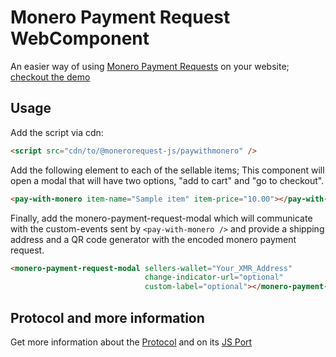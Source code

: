 # Monero Payment Request WebComponent
An easier way of using [Monero Payment Requests](https://github.com/lukeprofits/Monero_Payment_Request_Standard) on your website; [checkout the demo](https://pay-with-monero-payment-request.netlify.app/)
## Usage
Add the script via cdn:
```html
<script src="cdn/to/@monerorequest-js/paywithmonero" />
```
Add the following element to each of the sellable items; This component will open a modal that will have two options, 
"add to cart" and "go to checkout".
```html
<pay-with-monero item-name="Sample item" item-price="10.00"></pay-with-monero>
```
Finally, add the monero-payment-request-modal which will communicate with the custom-events sent by `<pay-with-monero />`
and provide a shipping address and a QR code generator with the encoded monero payment request.
```html
<monero-payment-request-modal sellers-wallet="Your_XMR_Address" 
                              change-indicator-url="optional" 
                              custom-label="optional"></monero-payment-request-modal>
```

## Protocol and more information
Get more information about the [Protocol](https://github.com/lukeprofits/Monero_Payment_Request_Standard) and on its [JS Port](../paymentrequest/README.md)
